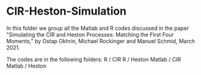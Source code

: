 # CIR-Heston-Simulation
In this folder we group all the Matlab and R codes discussed in the paper "Simulating the CIR and Heston Processes: Matching the First Four Moments," by Ostap Okhrin, Michael Rockinger and Manuel Schmid, March 2021.

The codes are in the following folders:
R / CIR
R / Heston
Matlab / CIR
Matlab / Heston
